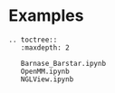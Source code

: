 # Examples

```{eval-rst}
.. toctree::
   :maxdepth: 2

   Barnase_Barstar.ipynb
   OpenMM.ipynb
   NGLView.ipynb

```

